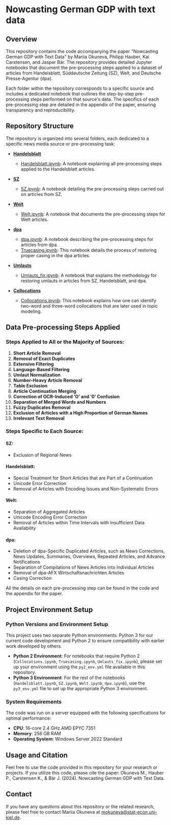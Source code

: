 # Nowcasting German GDP with text data

## Overview

This repository contains the code accompanying the paper "Nowcasting German GDP with Text Data" by Mariia Okuneva, Philipp Hauber, Kai Carstensen, and Jasper Bär. The repository provides detailed Jupyter notebooks that document the pre-processing steps applied to a dataset of articles from Handelsblatt, Süddeutsche Zeitung (SZ), Welt, and Deutsche Presse-Agentur (dpa).

Each folder within the repository corresponds to a specific source and includes a dedicated notebook that outlines the step-by-step pre-processing steps performed on that source's data. The specifics of each pre-processing step are detailed in the appendix of the paper, ensuring transparency and reproducibility.  

## Repository Structure

The repository is organized into several folders, each dedicated to a specific news media source or pre-processing task:

- [**Handelsblatt**](https://github.com/MashenkaOkuneva/newspaper_data_processing/tree/master/Handelsblatt)
  - [Handelsblatt.ipynb](https://github.com/MashenkaOkuneva/newspaper_data_processing/tree/master/Handelsblatt/Handelsblatt.ipynb): A notebook explaining all pre-processing steps applied to the Handelsblatt articles.

- [**SZ**](https://github.com/MashenkaOkuneva/newspaper_data_processing/tree/master/SZ)
  - [SZ.ipynb](https://github.com/MashenkaOkuneva/newspaper_data_processing/tree/master/SZ/SZ.ipynb): A notebook detailing the pre-processing steps carried out on articles from SZ.

- [**Welt**](https://github.com/MashenkaOkuneva/newspaper_data_processing/tree/master/Welt)
  - [Welt.ipynb](https://github.com/MashenkaOkuneva/newspaper_data_processing/tree/master/Welt/Welt.ipynb): A notebook that documents the pre-processing steps for Welt articles.

- [**dpa**](https://github.com/MashenkaOkuneva/newspaper_data_processing/tree/master/dpa)
  - [dpa.ipynb](https://github.com/MashenkaOkuneva/newspaper_data_processing/tree/master/dpa/dpa.ipynb): A notebook describing the pre-processing steps for articles from dpa.
  - [Truecasing.ipynb](https://github.com/MashenkaOkuneva/newspaper_data_processing/tree/master/dpa/Truecasing.ipynb): This notebook details the process of restoring proper casing in the dpa articles.

- [**Umlauts**](https://github.com/MashenkaOkuneva/newspaper_data_processing/tree/master/Umlauts)
  - [Umlauts_fix.ipynb](https://github.com/MashenkaOkuneva/newspaper_data_processing/tree/master/Umlauts/Umlauts_fix.ipynb): A notebook that explains the methodology for restoring umlauts in articles from SZ, Handelsblatt, and dpa.

- [**Collocations**](https://github.com/MashenkaOkuneva/newspaper_data_processing/tree/master/Collocations)
  - [Collocations.ipynb](https://github.com/MashenkaOkuneva/newspaper_data_processing/tree/master/Collocations/Collocations.ipynb): This notebook explains how one can identify two-word and three-word collocations that are later used in topic modeling.
  
## Data Pre-processing Steps Applied

### Steps Applied to All or the Majority of Sources:
1. **Short Article Removal**
2. **Removal of Exact Duplicates**
3. **Extensive Filtering**
4. **Language-Based Filtering**
5. **Umlaut Normalization**
6. **Number-Heavy Article Removal**
7. **Table Exclusion**
8. **Article Continuation Merging**
9. **Correction of OCR-Induced ‘O’ and ‘0’ Confusion**
10. **Separation of Merged Words and Numbers**
11. **Fuzzy Duplicates Removal**
12. **Exclusion of Articles with a High Proportion of German Names**
13. **Irrelevant Text Removal**

### Steps Specific to Each Source:

#### SZ:
- Exclusion of Regional News

#### Handelsblatt:
- Special Treatment for Short Articles that are Part of a Continuation
- Unicode Error Correction
- Removal of Articles with Encoding Issues and Non-Systematic Errors

#### Welt:
- Separation of Aggregated Articles
- Unicode Encoding Error Correction
- Removal of Articles within Time Intervals with Insufficient Data Availability

#### dpa:
- Deletion of dpa-Specific Duplicated Articles, such as News Corrections, News Updates, Summaries, Overviews, Repeated Articles, and Advance Notifications
- Separation of Compilations of News Articles into Individual Articles
- Removal of dpa-AFX Wirtschaftsnachrichten Articles
- Casing Correction

All the details on each pre-processing step can be found in the code and the appendix for the paper.

## Project Environment Setup

### Python Versions and Environment Setup
This project uses two separate Python environments: Python 3 for our current code development and Python 2 to ensure compatibility with earlier work developed by others.

- **Python 2 Environment**: For notebooks that require Python 2 (`Collocations.ipynb`, `Truecasing.ipynb`, `Umlauts_fix.ipynb`), please set up your environment using the `py2_env.yml` file available in this repository.
- **Python 3 Environment**: For the rest of the notebooks (`Handelsblatt.ipynb`, `SZ.ipynb`, `Welt.ipynb`, `dpa.ipynb`), use the `py3_env.yml` file to set up the appropriate Python 3 environment.

### System Requirements
The code was run on a server equipped with the following specifications for optimal performance:
- **CPU**: 16-core 2.4 GHz AMD EPYC 7351
- **Memory**: 256 GB RAM
- **Operating System**: Windows Server 2022 Standard

## Usage and Citation
Feel free to use the code provided in this repository for your research or projects. If you utilize this code, please cite the paper: Okuneva M., Hauber P., Carstensen K., & Bär J. (2024). Nowcasting German GDP with Text Data.

## Contact
If you have any questions about this repository or the related research, please feel free to contact Mariia Okuneva at [mokuneva@stat-econ.uni-kiel.de](mailto:mokuneva@stat-econ.uni-kiel.de).


